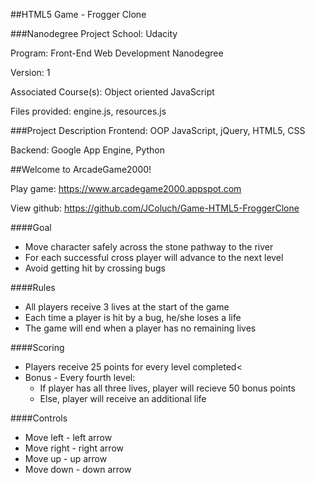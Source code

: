 ##HTML5 Game - Frogger Clone

###Nanodegree Project
School: Udacity

Program: Front-End Web Development Nanodegree

Version: 1

Associated Course(s): Object oriented JavaScript

Files provided: engine.js, resources.js

###Project Description
Frontend: OOP JavaScript, jQuery, HTML5, CSS

Backend: Google App Engine, Python

##Welcome to ArcadeGame2000!

Play game: https://www.arcadegame2000.appspot.com

View github: https://github.com/JColuch/Game-HTML5-FroggerClone

####Goal
* Move character safely across the stone pathway to the river
* For each successful cross player will advance to the next level
* Avoid getting hit by crossing bugs

####Rules
* All players receive 3 lives at the start of the game
* Each time a player is hit by a bug, he/she loses a life
* The game will end when a player has no remaining lives

####Scoring
* Players receive 25 points for every level completed<
* Bonus - Every fourth level:
  * If player has all three lives, player will recieve 50 bonus points
  * Else, player will receive an additional life

####Controls
* Move left - left arrow
* Move right - right arrow
* Move up - up arrow
* Move down - down arrow
